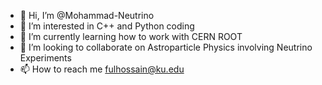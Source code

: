 - 👋 Hi, I’m @Mohammad-Neutrino
- 👀 I’m interested in C++ and Python coding
- 🌱 I’m currently learning how to work with CERN ROOT
- 💞️ I’m looking to collaborate on Astroparticle Physics involving Neutrino Experiments
- 📫 How to reach me fulhossain@ku.edu

<!---
Mohammad-Neutrino/Mohammad-Neutrino is a ✨ special ✨ repository because its `README.md` (this file) appears on your GitHub profile.
You can click the Preview link to take a look at your changes.
--->
